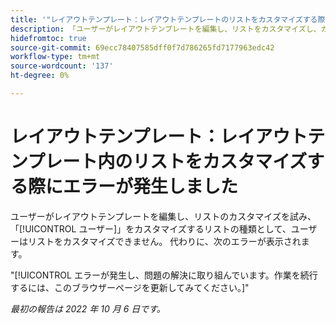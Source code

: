```yaml
---
title: '"レイアウトテンプレート：レイアウトテンプレートのリストをカスタマイズする際にエラーが発生しました»'
description: 「ユーザーがレイアウトテンプレートを編集し、リストをカスタマイズし、カスタマイズするリストの種類として [ ユーザー ] を選択すると、リストをカスタマイズできません。 代わりに、「エラーが発生しました」というエラーが表示され、問題の解決に取り組んでいます。 作業を続行するには、このブラウザーページを更新してみてください。"
hidefromtoc: true
source-git-commit: 69ecc78407585dff0f7d786265fd7177963edc42
workflow-type: tm+mt
source-wordcount: '137'
ht-degree: 0%

---
```



# レイアウトテンプレート：レイアウトテンプレート内のリストをカスタマイズする際にエラーが発生しました

ユーザーがレイアウトテンプレートを編集し、リストのカスタマイズを試み、「[!UICONTROL ユーザー]」をカスタマイズするリストの種類として、ユーザーはリストをカスタマイズできません。 代わりに、次のエラーが表示されます。

&quot;[!UICONTROL エラーが発生し、問題の解決に取り組んでいます。作業を続行するには、このブラウザーページを更新してみてください。]&quot;

_最初の報告は 2022 年 10 月 6 日です。_

